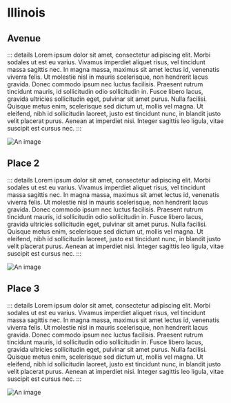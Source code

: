 # Illinois

## Avenue
::: details
Lorem ipsum dolor sit amet, consectetur adipiscing elit. Morbi sodales ut est eu varius. Vivamus imperdiet aliquet risus, vel tincidunt massa sagittis nec. In magna massa, maximus sit amet lectus id, venenatis viverra felis. Ut molestie nisl in mauris scelerisque, non hendrerit lacus gravida. Donec commodo ipsum nec luctus facilisis. Praesent rutrum tincidunt mauris, id sollicitudin odio sollicitudin in. Fusce libero lacus, gravida ultricies sollicitudin eget, pulvinar sit amet purus. Nulla facilisi. Quisque metus enim, scelerisque sed dictum ut, mollis vel magna. Ut eleifend, nibh id sollicitudin laoreet, justo est tincidunt nunc, in blandit justo velit placerat purus. Aenean at imperdiet nisi. Integer sagittis leo ligula, vitae suscipit est cursus nec.
:::

![An image](/images/monopoly/board/default/images/illinois-avenue.png)

## Place 2
::: details
Lorem ipsum dolor sit amet, consectetur adipiscing elit. Morbi sodales ut est eu varius. Vivamus imperdiet aliquet risus, vel tincidunt massa sagittis nec. In magna massa, maximus sit amet lectus id, venenatis viverra felis. Ut molestie nisl in mauris scelerisque, non hendrerit lacus gravida. Donec commodo ipsum nec luctus facilisis. Praesent rutrum tincidunt mauris, id sollicitudin odio sollicitudin in. Fusce libero lacus, gravida ultricies sollicitudin eget, pulvinar sit amet purus. Nulla facilisi. Quisque metus enim, scelerisque sed dictum ut, mollis vel magna. Ut eleifend, nibh id sollicitudin laoreet, justo est tincidunt nunc, in blandit justo velit placerat purus. Aenean at imperdiet nisi. Integer sagittis leo ligula, vitae suscipit est cursus nec.
:::

![An image](/images/monopoly/board/default/images/baltic-avenue.png)

## Place 3
::: details
Lorem ipsum dolor sit amet, consectetur adipiscing elit. Morbi sodales ut est eu varius. Vivamus imperdiet aliquet risus, vel tincidunt massa sagittis nec. In magna massa, maximus sit amet lectus id, venenatis viverra felis. Ut molestie nisl in mauris scelerisque, non hendrerit lacus gravida. Donec commodo ipsum nec luctus facilisis. Praesent rutrum tincidunt mauris, id sollicitudin odio sollicitudin in. Fusce libero lacus, gravida ultricies sollicitudin eget, pulvinar sit amet purus. Nulla facilisi. Quisque metus enim, scelerisque sed dictum ut, mollis vel magna. Ut eleifend, nibh id sollicitudin laoreet, justo est tincidunt nunc, in blandit justo velit placerat purus. Aenean at imperdiet nisi. Integer sagittis leo ligula, vitae suscipit est cursus nec.
:::

![An image](/images/monopoly/board/default/images/baltic-avenue.png)
